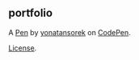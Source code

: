portfolio
---------


A [Pen](https://codepen.io/yonatansorek/pen/PoEGEvZ) by [yonatansorek](https://codepen.io/yonatansorek) on [CodePen](https://codepen.io).

[License](https://codepen.io/license/pen/PoEGEvZ).